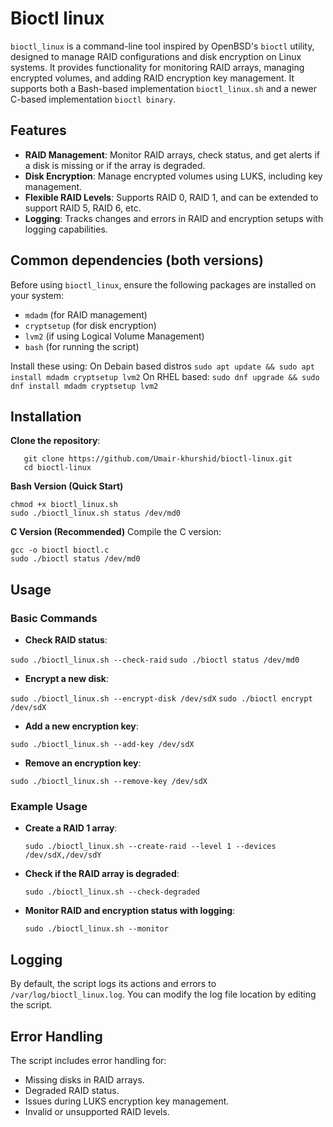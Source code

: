 # Bioctl linux 
`bioctl_linux` is a command-line tool inspired by OpenBSD's `bioctl` utility, designed to manage RAID configurations and disk encryption on Linux systems. It provides functionality for monitoring RAID arrays, managing encrypted volumes, and adding RAID encryption key management. It supports both a Bash-based implementation `bioctl_linux.sh` and a newer C-based implementation `bioctl binary`.  

## Features

-   **RAID Management**: Monitor RAID arrays, check status, and get alerts if a disk is missing or if the array is degraded.
-   **Disk Encryption**: Manage encrypted volumes using LUKS, including key management.
-   **Flexible RAID Levels**: Supports RAID 0, RAID 1, and can be extended to support RAID 5, RAID 6, etc.
-   **Logging**: Tracks changes and errors in RAID and encryption setups with logging capabilities.


## Common dependencies (both versions)

Before using `bioctl_linux`, ensure the following packages are installed on your system:

-   `mdadm` (for RAID management)
-   `cryptsetup` (for disk encryption)
-   `lvm2` (if using Logical Volume Management)
-   `bash` (for running the script)

Install these using:
On Debain based distros
`
sudo apt update && sudo apt install mdadm cryptsetup lvm2
`
On RHEL based:
`
sudo dnf upgrade && sudo dnf install mdadm cryptsetup lvm2
`
## Installation

**Clone the repository**:
    
```
   git clone https://github.com/Umair-khurshid/bioctl-linux.git
   cd bioctl-linux
```
    
**Bash Version (Quick Start)**
```
chmod +x bioctl_linux.sh
sudo ./bioctl_linux.sh status /dev/md0
```
**C Version (Recommended)**
Compile the C version:
```
gcc -o bioctl bioctl.c
sudo ./bioctl status /dev/md0

```    

## **Usage**

### **Basic Commands**

-   **Check RAID status**:
    
 
  `sudo ./bioctl_linux.sh --check-raid` 
  `sudo ./bioctl status /dev/md0`
    
-   **Encrypt a new disk**:

   `sudo ./bioctl_linux.sh --encrypt-disk /dev/sdX` 
   `sudo ./bioctl encrypt /dev/sdX`
    
-   **Add a new encryption key**:
    
   `sudo ./bioctl_linux.sh --add-key /dev/sdX` 
    
-   **Remove an encryption key**:
   
`sudo ./bioctl_linux.sh --remove-key /dev/sdX`
    
### Example Usage

-   **Create a RAID 1 array**:
    
    `sudo ./bioctl_linux.sh --create-raid --level 1 --devices /dev/sdX,/dev/sdY` 
    
-   **Check if the RAID array is degraded**:
    
    `sudo ./bioctl_linux.sh --check-degraded` 
    
-   **Monitor RAID and encryption status with logging**:
    
    `sudo ./bioctl_linux.sh --monitor`

## **Logging**

By default, the script logs its actions and errors to `/var/log/bioctl_linux.log`. You can modify the log file location by editing the script.

## **Error Handling**

The script includes error handling for:

-   Missing disks in RAID arrays.
-   Degraded RAID status.
-   Issues during LUKS encryption key management.
-   Invalid or unsupported RAID levels.
